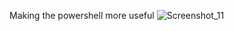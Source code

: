 Making the powershell more useful
![Screenshot_11](https://github.com/H4LIL/pwsh-settings/assets/101888522/d62c5340-541d-4223-9c41-5c3b927b0535)
